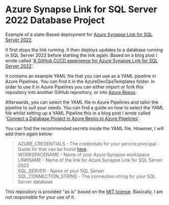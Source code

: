 # Azure Synapse Link for SQL Server 2022 Database Project

Example of a state-Based deployment for [Azure Synapse Link for SQL Server 2022](https://learn.microsoft.com/en-us/azure/synapse-analytics/synapse-link/sql-server-2022-synapse-link?WT.mc_id=DP-MVP-5004032).

It first stops the link running. It then deploys updates to a database running in SQL Server 2022 before starting the link again. Based on a blog post I wrote called '[A GitHub CI/CD experience for Azure Synapse Link for SQL Server 2022](https://www.kevinrchant.com/2022/10/20/a-complete-ci-cd-experience-for-azure-synapse-link-for-sql-server-2022/)'.

It contains an example YAML file that you can use as a YAML pipeline in Azure Pipelines. You can find it in the AzureDevOpsTemplates folder. In order to use it in Azure Pipelines you can either import or fork this repository into another GitHub repository, or into [Azure Repos](https://bit.ly/3s4uO77).

Afterwards, you can select the YAML file in Azure Pipelines and tailor the pipeline to suit your needs. You can find a guide on how to select the YAML file whilst setting up a YAML Pipeline this in a blog post I wrote called '[Connect a Database Project in Azure Repos to Azure Pipelines](https://bit.ly/3uF1Iv9)'.

You can find the recommended secrets inside the YAML file. However, I will add them again below:
  > AZURE_CREDENTIALS - The credentials for your service principal - Guide for that can be found [here](https://github.com/Azure/login/?WT.mc_id=DP-MVP-5004032).\
  WORKSPACENAME - Name of your Azure Synapse workspace \
  LINKNAME - Name of the link for Azure Synapse Link for SQL Server 2022 \
  SQL_SERVER - Name of your SQL Server \
  SQL_CONNECTION_STRING - The connection string for your SQL Server database

This repository is provided "as is" based on the [MIT license](https://opensource.org/licenses/MIT). Basically, I am not responsible for your use of it.
